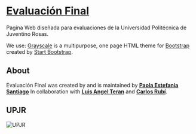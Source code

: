 ﻿# [Evaluación Final](https://github.com/paolaestefaniasantiago/ProyectoCristian/)
Pagina Web diseñada para evaluaciones de la Universidad Politécnica de Juventino Rosas.

We use: [Grayscale](http://startbootstrap.com/template-overviews/grayscale/) is a multipurpose, one page HTML theme for [Bootstrap](http://getbootstrap.com/) created by [Start Bootstrap](http://startbootstrap.com/).

## About
Evaluación Final was created by and is maintained by **[Paola Estefania Santiago](https://github.com/paolaestefaniasantiago)**
In collaboration with **[Luis Angel Teran](https://github.com/Luisangelteran3489)** and **[Carlos Rubí](https://github.com/CarlosRubiR)**.

## UPJR

![UPJR](https://www.google.com/a/cpanel/upjr.edu.mx/images/logo.gif?service=google_gsuite)
